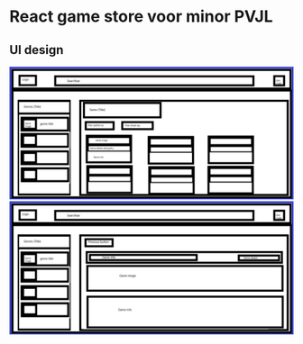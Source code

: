 # React game store voor minor PVJL
## UI design
![Homepage](https://github.com/Mertcan417/react-game-store-pvjl/blob/main/UI/homepage.png)
![Searched game page](https://github.com/Mertcan417/react-game-store-pvjl/blob/main/UI/searchedGamePage.png)
